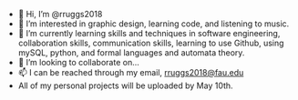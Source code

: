 - 👋 Hi, I’m @rruggs2018
- 👀 I’m interested in graphic design, learning code, and listening to music. 
- 🌱 I’m currently learning skills and techniques in software engineering, collaboration skills, communication skills, learning to use Github, using mySQL, 
      python, and formal languages and automata theory.
- 💞️ I’m looking to collaborate on...
- 📫 I can be reached through my email, rruggs2018@fau.edu
- All of my personal projects will be uploaded by May 10th.

<!---
rruggs2018/rruggs2018 is a ✨ special ✨ repository because its `README.md` (this file) appears on your GitHub profile.
You can click the Preview link to take a look at your changes.
--->
